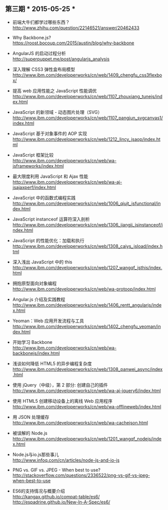 ## 第三期 * 2015-05-25 *

* 前端大牛们都学过哪些东西？  
http://www.zhihu.com/question/22146521/answer/20462433

* Why Backbone.js?  
https://roost.bocoup.com/2015/austin/blog/why-backbone

* AngularJS 的启动过程分析  
http://superpuppet.me/post/angularjs_analysis

* 深入理解 CSS3 弹性盒布局模型  
http://www.ibm.com/developerworks/cn/web/1409_chengfu_css3flexbox/

* 提高 web 应用性能之 JavaScript 性能调优  
http://www.ibm.com/developerworks/cn/web/1107_zhouxiang_tunejs/index.html

* JavaScript 的新领域 - 动态图片处理（SVG）   
http://www.ibm.com/developerworks/cn/web/1107_pangjun_svgcanvas1/index.html

* JavaScript 基于对象事件的 AOP 实现  
http://www.ibm.com/developerworks/cn/web/1212_lincy_jsaop/index.html

* JavaScript 框架比较  
http://www.ibm.com/developerworks/cn/web/wa-jsframeworks/index.html

* 最大限度利用 JavaScript 和 Ajax 性能  
http://www.ibm.com/developerworks/cn/web/wa-aj-jsajaxperf/index.html

* JavaScript 中的函数式编程实践  
http://www.ibm.com/developerworks/cn/web/1006_qiujt_jsfunctional/index.html

* JavaScript instanceof 运算符深入剖析  
http://www.ibm.com/developerworks/cn/web/1306_jiangjj_jsinstanceof/index.html

* JavaScript 的性能优化：加载和执行  
http://www.ibm.com/developerworks/cn/web/1308_caiys_jsload/index.html

* 深入浅出 JavaScript 中的 this  
http://www.ibm.com/developerworks/cn/web/1207_wangqf_jsthis/index.html

* 拥抱原型面向对象编程  
http://www.ibm.com/developerworks/cn/web/wa-protoop/index.html

* Angular.js 介绍及实践教程  
http://www.ibm.com/developerworks/cn/web/1406_rentt_angularjs/index.html

* Yeoman：Web 应用开发流程与工具  
http://www.ibm.com/developerworks/cn/web/1402_chengfu_yeoman/index.html

* 开始学习 Backbone  
http://www.ibm.com/developerworks/cn/web/wa-backbonejs/index.html

* 浅谈如何降低 HTML5 的异步编程复杂度  
http://www.ibm.com/developerworks/cn/web/1308_panwei_async/index.html

* 使用 jQuery（中级），第 2 部分: 创建自己的插件  
http://www.ibm.com/developerworks/cn/web/wa-aj-jquery6/index.html

* 使用 HTML5 创建移动设备上的离线 Web 应用程序  
http://www.ibm.com/developerworks/cn/web/wa-offlineweb/index.html

* 用 JSON 处理缓存  
http://www.ibm.com/developerworks/cn/web/wa-cachejson.html

* 被误解的 Node.js  
http://www.ibm.com/developerworks/cn/web/1201_wangqf_nodejs/index.html

* Node.js与io.js那些事儿  
http://www.infoq.com/cn/articles/node-js-and-io-js

* PNG vs. GIF vs. JPEG - When best to use?  
http://stackoverflow.com/questions/2336522/png-vs-gif-vs-jpeg-when-best-to-use

* ES6的支持情况与概要介绍  
http://kangax.github.io/compat-table/es6/  
http://espadrine.github.io/New-In-A-Spec/es6/
